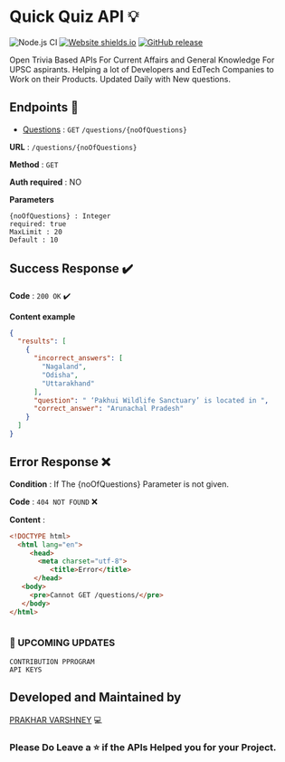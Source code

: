# Quick Quiz API :bulb:

![Node.js CI](https://github.com/prkhrv/Swagger-API-Documentation/workflows/Node.js%20CI/badge.svg)
[![Website shields.io](https://img.shields.io/website-up-down-green-red/http/shields.io.svg)](https://quick-quiz-api.herokuapp.com)
[![GitHub release](https://img.shields.io/github/release/prkhrv/Quick-Quiz-API.svg)](https://GitHub.com/prkhrv/Quick-Quiz-API/releases/)




Open Trivia Based APIs For Current Affairs and General Knowledge For UPSC aspirants. Helping a lot of Developers and EdTech Companies to Work on their Products. Updated Daily with New questions. 

## Endpoints :link:

* [Questions](https://quick-quiz-api.herokuapp.com/questions/10) : `GET`  `/questions/{noOfQuestions}`

**URL** : `/questions/{noOfQuestions}`

**Method** : `GET`

**Auth required** : NO

**Parameters**

```
{noOfQuestions} : Integer
required: true
MaxLimit : 20
Default : 10

```

## Success Response :heavy_check_mark:

**Code** : `200 OK` :heavy_check_mark:

**Content example**

```json
{
  "results": [
    {
      "incorrect_answers": [
        "Nagaland",
        "Odisha",
        "Uttarakhand"
      ],
      "question": " ‘Pakhui Wildlife Sanctuary’ is located in ",
      "correct_answer": "Arunachal Pradesh"
    }
  ]
}

```

## Error Response :x:

**Condition** : If The {noOfQuestions} Parameter is not given.

**Code** : `404 NOT FOUND` :x:

**Content** :

```html
<!DOCTYPE html>
  <html lang="en">
     <head>
       <meta charset="utf-8">
          <title>Error</title>
      </head>
   <body>
     <pre>Cannot GET /questions/</pre>
   </body>
</html>



```

### :pushpin: UPCOMING UPDATES

```
CONTRIBUTION PPROGRAM
API KEYS
```


## Developed and Maintained by

[PRAKHAR VARSHNEY](https://github.com/prkhrv) :computer:


### Please Do Leave a :star: if the APIs Helped you for your Project.




 
 
